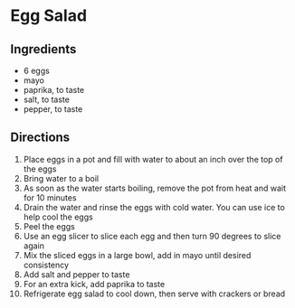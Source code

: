# Egg Salad

## Ingredients 
* 6 eggs
* mayo
* paprika, to taste
* salt, to taste
* pepper, to taste

## Directions
1. Place eggs in a pot and fill with water to about an inch over the top of the eggs
1. Bring water to a boil
1. As soon as the water starts boiling, remove the pot from heat and wait for 10 minutes
1. Drain the water and rinse the eggs with cold water. You can use ice to help cool the eggs
1. Peel the eggs
1. Use an egg slicer to slice each egg and then turn 90 degrees to slice again
1. Mix the sliced eggs in a large bowl, add in mayo until desired consistency
1. Add salt and pepper to taste
1. For an extra kick, add paprika to taste
1. Refrigerate egg salad to cool down, then serve with crackers or bread
